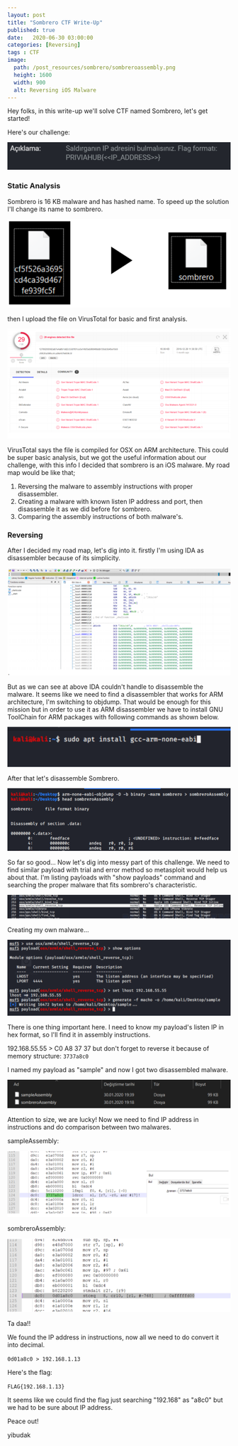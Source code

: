 ```yaml
---
layout: post
title: "Sombrero CTF Write-Up"
published: true
date:	2020-06-30 03:00:00
categories: [Reversing]
tags : CTF
image:
  path: /post_resources/sombrero/sombreroassembly.png
  height: 1600
  width: 900
  alt: Reversing iOS Malware
---
```

Hey folks, in this write-up we'll solve CTF named Sombrero, let's get started!

Here's our challenge:

![CTF Description](/post_resources/sombrero/description.png)

### [](#header-3)Static Analysis

Sombrero is 16 KB malware and has hashed name. To speed up the solution I'll change its name to sombrero.

![Change file name](/post_resources/sombrero/changename.png)

then I upload the file on VirusTotal for basic and first analysis.

![VirusTotal static analysis](/post_resources/sombrero/virustotal.png)

VirusTotal says the file is compiled for OSX on ARM architecture. This could be super basic analysis, but we got the useful information about our challenge, with this info I decided that sombrero is an iOS malware. My road map would be like that;

1. Reversing the malware to assembly instructions with proper disassembler.
1. Creating a malware with known listen IP address and port, then disassemble it as we did before for sombrero.
1. Comparing the assembly instructions of both malware's.

### [](#header-3)Reversing

After I decided my road map, let's dig into it. firstly I'm using IDA as disassembler because of its simplicity.

![IDA Reversing the source code](/post_resources/sombrero/ida.png)

But as we can see at above IDA couldn't handle to disassemble the malware. It seems like we need to find a disassembler that works for ARM architecture, I'm switching to objdump. That would be enough for this mission but in order to use it as ARM disassembler we have to install GNU ToolChain for ARM packages with following commands as shown below.

![APT install for Kali](/post_resources/sombrero/installpackages.png)

After that let's disassemble Sombrero. 

![Objdump usage](/post_resources/sombrero/objdump.png)

So far so good… Now let's dig into messy part of this challenge. We need to find similar payload with trial and error method so metasploit would help us about that. I'm listing payloads with "show payloads" command and searching the proper malware that fits sombrero's characteristic.


![Creating the payload](/post_resources/sombrero/payload.png)

Creating my own malware…

![Metasploit creating malware](/post_resources/sombrero/msfconsole.png)

There is one thing important here. I need to know my payload's listen IP in hex format, so I'll find it in assembly instructions.

192.168.55.55 > C0 A8 37 37 but don't forget to reverse it because of memory structure: `3737a8c0`

I named my payload as "sample" and now I got two disassembled malware.

![Compare between to malware](/post_resources/sombrero/compare.png)

Attention to size, we are lucky! Now we need to find IP address in instructions and do comparison between two malwares.

sampleAssembly:

![Assembly codes of malware](/post_resources/sombrero/sampleassembly.png)

sombreroAssembly:

![Another assembly codes of malware](/post_resources/sombrero/sombreroassembly.png)

Ta daa!!

We found the IP address in instructions, now all we need to do convert it into decimal.

`0d01a8c0 > 192.168.1.13`

Here's the flag:

`FLAG{192.168.1.13}`

It seems like we could find the flag just searching "192.168" as "a8c0" but we had to be sure about IP address.

Peace out!

yibudak
